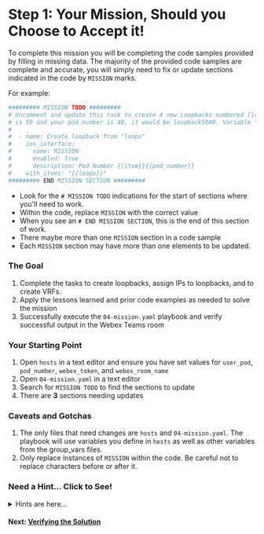 # Step 1: Your Mission, Should you Choose to Accept it!

To complete this mission you will be completing the code samples provided by filling in missing data. The majority of the provided code samples are complete and accurate, you will simply need to fix or update sections indicated in the code by `MISSION` marks.

For example:
```yaml
######### MISSION TODO #########
# Uncomment and update this task to create 4 new Loopbacks numbered [loop_number][pod_number] such that if the loop number
# is 50 and your pod number is 40, it would be loopback5040. Variable "loops" is already defined in group_vars/iosxe.yml
#
#  - name: Create loopback from "loops"
#    ios_interface:
#      name: MISSION
#      enabled: True
#      description: Pod Number {{item}}{{pod_number}}
#    with_items: "{{loops}}"
######### END MISSION SECTION #########
```
* Look for the `# MISSION TODO` indications for the start of sections where you'll need to work.
* Within the code, replace `MISSION` with the correct value
* When you see an `# END MISSION SECTION`, this is the end of this section of work.  
* There maybe more than one `MISSION` section in a code sample
* Each `MISSION` section may have more than one elements to be updated.

### The Goal
1. Complete the tasks to create loopbacks, assign IPs to loopbacks, and to create VRFs. 
1. Apply the lessons learned and prior code examples as needed to solve the mission
1. Successfully execute the `04-mission.yaml` playbook and verify successful output in the Webex Teams room

### Your Starting Point
1. Open `hosts` in a text editor and ensure you have set values for `user_pod`, `pod_number`, `webex_token`, and `webex_room_name`
1. Open `04-mission.yaml` in a text editor
1. Search for `MISSION TODO` to find the sections to update 
1. There are **3** sections needing updates 

### Caveats and Gotchas
1. The only files that need changes are `hosts` and `04-mission.yaml`. The playbook will use variables you define in `hosts` as well as other variables from the group_vars files.
1. Only replace instances of `MISSION` within the code.  Be careful not to replace characters before or after it.  

### Need a Hint... Click to See!
<!-- Clickable Details Pane -->
<details>
<summary>Hints are here...</summary>
<pre>
Just kidding... no hints for you
</pre>
</details>

#### Next: [Verifying the Solution](2-verify.md)


